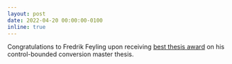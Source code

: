```yaml
---
layout: post
date: 2022-04-20 00:00:00-0100
inline: true
---
```


Congratulations to Fredrik Feyling upon receiving [best thesis award](https://www.elektronikknett.no/event-forskning-og-utdanning/mikroelektronikkprisen-til-fredrik-esp-feyling/3071520) on his control-bounded conversion master thesis.
